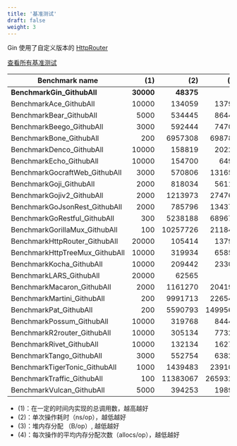 ```yaml
---
title: '基准测试'
draft: false
weight: 3
---
```


Gin 使用了自定义版本的 [HttpRouter](https://github.com/julienschmidt/httprouter)

[查看所有基准测试](https://github.com/gin-gonic/gin/blob/master/BENCHMARKS.md)

| Benchmark name                 |       (1) |       (2) |     (3) |   (4) |
| ------------------------------ | --------: | --------: | ------: | ----: |
| **BenchmarkGin_GithubAll**     | **30000** | **48375** |   **0** | **0** |
| BenchmarkAce_GithubAll         |     10000 |    134059 |   13792 |   167 |
| BenchmarkBear_GithubAll        |      5000 |    534445 |   86448 |   943 |
| BenchmarkBeego_GithubAll       |      3000 |    592444 |   74705 |   812 |
| BenchmarkBone_GithubAll        |       200 |   6957308 |  698784 |  8453 |
| BenchmarkDenco_GithubAll       |     10000 |    158819 |   20224 |   167 |
| BenchmarkEcho_GithubAll        |     10000 |    154700 |    6496 |   203 |
| BenchmarkGocraftWeb_GithubAll  |      3000 |    570806 |  131656 |  1686 |
| BenchmarkGoji_GithubAll        |      2000 |    818034 |   56112 |   334 |
| BenchmarkGojiv2_GithubAll      |      2000 |   1213973 |  274768 |  3712 |
| BenchmarkGoJsonRest_GithubAll  |      2000 |    785796 |  134371 |  2737 |
| BenchmarkGoRestful_GithubAll   |       300 |   5238188 |  689672 |  4519 |
| BenchmarkGorillaMux_GithubAll  |       100 |  10257726 |  211840 |  2272 |
| BenchmarkHttpRouter_GithubAll  |     20000 |    105414 |   13792 |   167 |
| BenchmarkHttpTreeMux_GithubAll |     10000 |    319934 |   65856 |   671 |
| BenchmarkKocha_GithubAll       |     10000 |    209442 |   23304 |   843 |
| BenchmarkLARS_GithubAll        |     20000 |     62565 |       0 |     0 |
| BenchmarkMacaron_GithubAll     |      2000 |   1161270 |  204194 |  2000 |
| BenchmarkMartini_GithubAll     |       200 |   9991713 |  226549 |  2325 |
| BenchmarkPat_GithubAll         |       200 |   5590793 | 1499568 | 27435 |
| BenchmarkPossum_GithubAll      |     10000 |    319768 |   84448 |   609 |
| BenchmarkR2router_GithubAll    |     10000 |    305134 |   77328 |   979 |
| BenchmarkRivet_GithubAll       |     10000 |    132134 |   16272 |   167 |
| BenchmarkTango_GithubAll       |      3000 |    552754 |   63826 |  1618 |
| BenchmarkTigerTonic_GithubAll  |      1000 |   1439483 |  239104 |  5374 |
| BenchmarkTraffic_GithubAll     |       100 |  11383067 | 2659329 | 21848 |
| BenchmarkVulcan_GithubAll      |      5000 |    394253 |   19894 |   609 |

- (1)：在一定的时间内实现的总调用数，越高越好
- (2)：单次操作耗时（ns/op），越低越好
- (3)：堆内存分配 （B/op）, 越低越好
- (4)：每次操作的平均内存分配次数（allocs/op），越低越好

